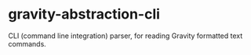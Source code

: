 # gravity-abstraction-cli
CLI (command line integration) parser, for reading Gravity formatted text commands.
